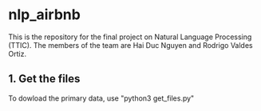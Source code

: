 # nlp_airbnb
This is the repository for the final project on Natural Language Processing (TTIC). The members of the team are Hai Duc Nguyen and Rodrigo Valdes Ortiz.

## 1. Get the files
To dowload the primary data, use "python3 get_files.py"

